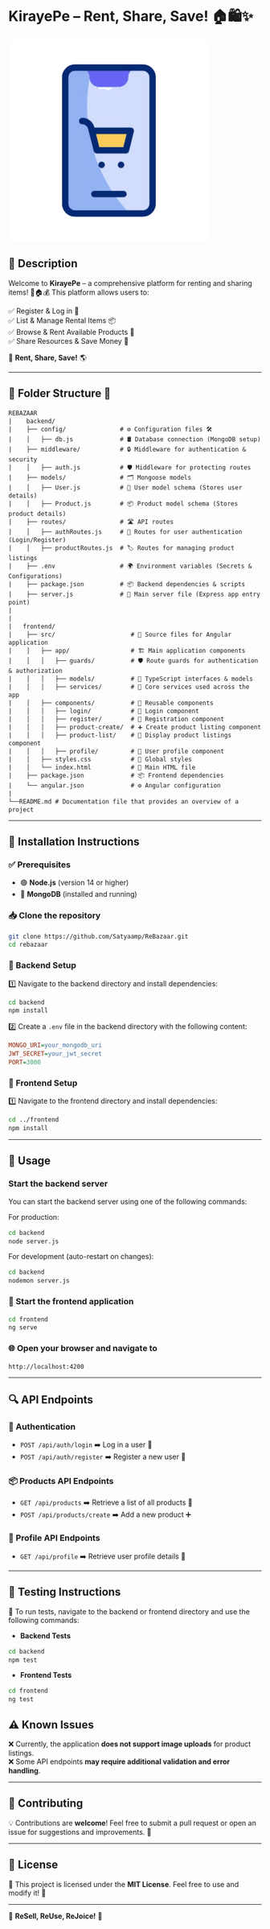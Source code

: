 # KirayePe – Rent, Share, Save! 🏠🛍️✨  

<img src="./frontend/public/rebuy.gif" width="400px" alt="KirayePe">

## 🌟 Description

Welcome to **KirayePe** – a comprehensive platform for renting and sharing items! 🔄🏠💰 This platform allows users to:

✅ Register & Log in 🔐  
✅ List & Manage Rental Items 📦  
✅ Browse & Rent Available Products 🛒  
✅ Share Resources & Save Money 💸

🌱 **Rent, Share, Save!** 🌎

---

## 📁 Folder Structure 📂

```
REBAZAAR
|    backend/  
|    ├── config/               # ⚙️ Configuration files 🛠️  
|    │   ├── db.js             # 🛢️ Database connection (MongoDB setup)  
|    ├── middleware/           # 🔒 Middleware for authentication & security  
|    │   ├── auth.js           # 🛡️ Middleware for protecting routes  
|    ├── models/               # 🗂️ Mongoose models  
|    │   ├── User.js           # 👤 User model schema (Stores user details)  
|    │   ├── Product.js        # 📦 Product model schema (Stores product details)  
|    ├── routes/               # 🛣️ API routes  
|    │   ├── authRoutes.js     # 🔐 Routes for user authentication (Login/Register)  
|    │   ├── productRoutes.js  # 🏷️ Routes for managing product listings  
|    ├── .env                  # 🌍 Environment variables (Secrets & Configurations)  
|    ├── package.json          # 📦 Backend dependencies & scripts  
|    ├── server.js             # 🚀 Main server file (Express app entry point) 
|
|
|   frontend/  
|    ├── src/                     # 🎨 Source files for Angular application  
|    │   ├── app/                 # 🏗️ Main application components  
|    │   │   ├── guards/          # 🛡️ Route guards for authentication & authorization  
|    │   │   ├── models/          # 📌 TypeScript interfaces & models  
|    │   │   ├── services/        # 🔄 Core services used across the app  
|    │   ├── components/          # 🧩 Reusable components  
|    │   │   ├── login/           # 🔑 Login component  
|    │   │   ├── register/        # 📝 Registration component  
|    │   │   ├── product-create/  # ➕ Create product listing component  
|    │   │   ├── product-list/    # 📜 Display product listings component  
|    │   │   ├── profile/         # 👤 User profile component  
|    │   ├── styles.css           # 🎨 Global styles  
|    │   └── index.html           # 📜 Main HTML file  
|    ├── package.json             # 📦 Frontend dependencies  
|    └── angular.json             # ⚙️ Angular configuration  
|
└──README.md # Documentation file that provides an overview of a project
```

---

## 🚀 Installation Instructions

### ✅ Prerequisites

- 🟢 **Node.js** (version 14 or higher)
- 🍃 **MongoDB** (installed and running)

### 📥 Clone the repository

```bash
git clone https://github.com/Satyaamp/ReBazaar.git
cd rebazaar
```

### 📌 Backend Setup

1️⃣ Navigate to the backend directory and install dependencies:

```bash
cd backend
npm install
```

2️⃣ Create a `.env` file in the backend directory with the following content:

```ini
MONGO_URI=your_mongodb_uri
JWT_SECRET=your_jwt_secret
PORT=3000
```

### 🎨 Frontend Setup

1️⃣ Navigate to the frontend directory and install dependencies:

```bash
cd ../frontend
npm install
```

---

## 🎯 Usage

### Start the backend server

You can start the backend server using one of the following commands:

For production:

```bash
cd backend
node server.js
```

For development (auto-restart on changes):

```bash
cd backend
nodemon server.js
```

### 🚀 Start the frontend application

```bash
cd frontend
ng serve
```

### 🌐 Open your browser and navigate to

`http://localhost:4200`

---

## 🔍 API Endpoints

### 🔑 Authentication

- `POST /api/auth/login` ➡️ Log in a user 🔐
- `POST /api/auth/register` ➡️ Register a new user 📝

### 📦 Products API Endpoints

- `GET /api/products` ➡️ Retrieve a list of all products 📜
- `POST /api/products/create` ➡️ Add a new product ➕

### 👤 Profile API Endpoints

- `GET /api/profile` ➡️ Retrieve user profile details 👤

---

## 🧪 Testing Instructions

📌 To run tests, navigate to the backend or frontend directory and use the following commands:

- **Backend Tests**

```bash
cd backend
npm test
```

- **Frontend Tests**

```bash
cd frontend
ng test
```



## ⚠️ Known Issues

❌ Currently, the application **does not support image uploads** for product listings.  
❌ Some API endpoints **may require additional validation and error handling**.

---

## 🤝 Contributing

💡 Contributions are **welcome**! Feel free to submit a pull request or open an issue for suggestions and improvements. 🚀

---

## 📜 License

📄 This project is licensed under the **MIT License**. Feel free to use and modify it! 🎉

---


🚀 **ReSell, ReUse, ReJoice!** 🛒
